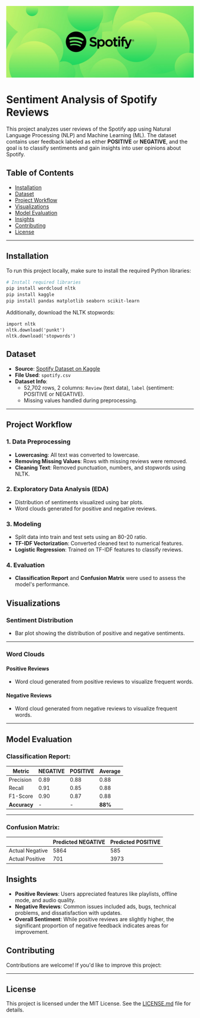 <p align="center">
  <img src="Generic-FTR-headers_V10-1920x733.jpg" alt="Alt text" width="900"/>
</p>

# Sentiment Analysis of Spotify Reviews

This project analyzes user reviews of the Spotify app using Natural Language Processing (NLP) and Machine Learning (ML). The dataset contains user feedback labeled as either **POSITIVE** or **NEGATIVE**, and the goal is to classify sentiments and gain insights into user opinions about Spotify.

## Table of Contents
- [Installation](#installation)
- [Dataset](#dataset)
- [Project Workflow](#project-workflow)
- [Visualizations](#visualizations)
- [Model Evaluation](#model-evaluation)
- [Insights](#insights)
- [Contributing](#contributing)
- [License](#license)
---

## Installation
To run this project locally, make sure to install the required Python libraries:

```bash
# Install required libraries
pip install wordcloud nltk
pip install kaggle
pip install pandas matplotlib seaborn scikit-learn
```

Additionally, download the NLTK stopwords:
```
import nltk
nltk.download('punkt')
nltk.download('stopwords')
```

## Dataset
- **Source**: [Spotify Dataset on Kaggle](https://www.kaggle.com/datasets/alexandrakim2201/spotify-dataset)
- **File Used**: `spotify.csv`
- **Dataset Info**:
  - 52,702 rows, 2 columns: `Review` (text data), `label` (sentiment: POSITIVE or NEGATIVE).
  - Missing values handled during preprocessing.

---

## Project Workflow
### 1. **Data Preprocessing**
- **Lowercasing**: All text was converted to lowercase.
- **Removing Missing Values**: Rows with missing reviews were removed.
- **Cleaning Text**: Removed punctuation, numbers, and stopwords using NLTK.

### 2. **Exploratory Data Analysis (EDA)**
- Distribution of sentiments visualized using bar plots.
- Word clouds generated for positive and negative reviews.

### 3. **Modeling**
- Split data into train and test sets using an 80-20 ratio.
- **TF-IDF Vectorization**: Converted cleaned text to numerical features.
- **Logistic Regression**: Trained on TF-IDF features to classify reviews.

### 4. **Evaluation**
- **Classification Report** and **Confusion Matrix** were used to assess the model's performance.
## Visualizations

### Sentiment Distribution
- Bar plot showing the distribution of positive and negative sentiments.

---

### Word Clouds
#### Positive Reviews
- Word cloud generated from positive reviews to visualize frequent words.

#### Negative Reviews
- Word cloud generated from negative reviews to visualize frequent words.

---

## Model Evaluation

### Classification Report:

| Metric      | NEGATIVE | POSITIVE | Average |
|-------------|----------|----------|---------|
| Precision   | 0.89     | 0.88     | 0.88    |
| Recall      | 0.91     | 0.85     | 0.88    |
| F1-Score    | 0.90     | 0.87     | 0.88    |
| **Accuracy**| -        | -        | **88%** |

---

### Confusion Matrix:

|                | Predicted NEGATIVE | Predicted POSITIVE |
|----------------|--------------------|--------------------|
| Actual Negative | 5864               | 585                |
| Actual Positive | 701                | 3973               |

## Insights

- **Positive Reviews**: Users appreciated features like playlists, offline mode, and audio quality.
- **Negative Reviews**: Common issues included ads, bugs, technical problems, and dissatisfaction with updates.
- **Overall Sentiment**: While positive reviews are slightly higher, the significant proportion of negative feedback indicates areas for improvement.

## Contributing

Contributions are welcome! If you'd like to improve this project:

---

## License

This project is licensed under the MIT License. See the [LICENSE.md](LICENSE.md) file for details.
